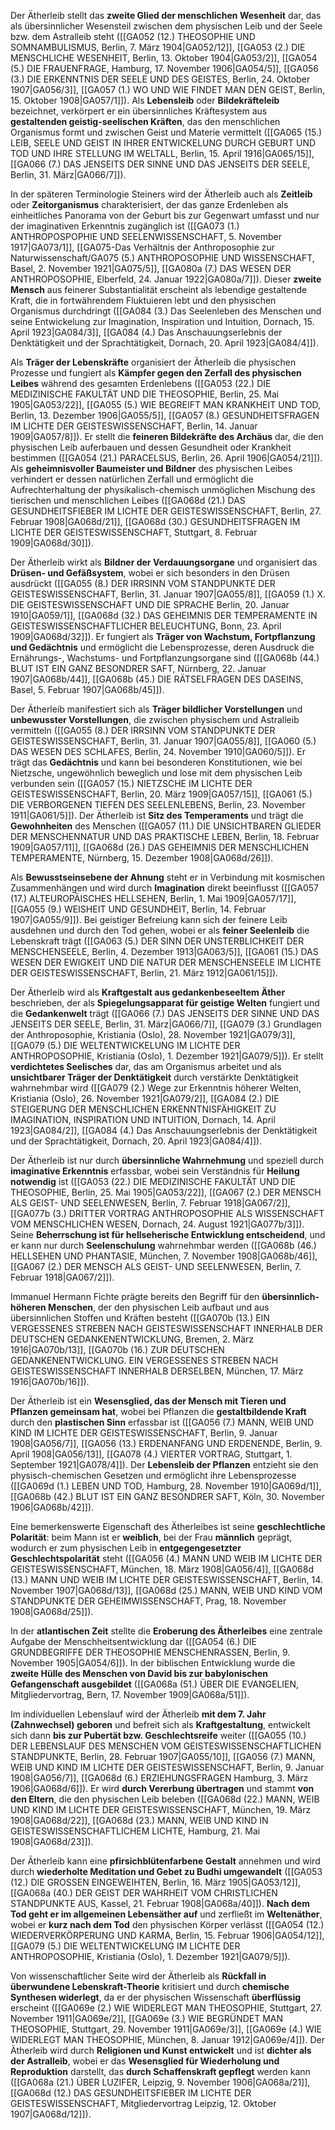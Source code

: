 
Der Ätherleib stellt das **zweite Glied der menschlichen Wesenheit** dar, das als übersinnlicher Wesensteil zwischen dem physischen Leib und der Seele bzw. dem Astralleib steht ([[GA052 (12.) THEOSOPHIE UND SOMNAMBULISMUS, Berlin, 7. März 1904|GA052/12]], [[GA053 (2.) DIE MENSCHLICHE WESENHEIT, Berlin, 13. Oktober 1904|GA053/2]], [[GA054 (5.) DIE FRAUENFRAGE, Hamburg, 17. November 1906|GA054/5]], [[GA056 (3.) DIE ERKENNTNIS DER SEELE UND DES GEISTES, Berlin, 24. Oktober 1907|GA056/3]], [[GA057 (1.) WO UND WIE FINDET MAN DEN GEIST, Berlin, 15. Oktober 1908|GA057/1]]). Als **Lebensleib** oder **Bildekräfteleib** bezeichnet, verkörpert er ein übersinnliches Kräftesystem aus **gestaltenden geistig-seelischen Kräften**, das den menschlichen Organismus formt und zwischen Geist und Materie vermittelt ([[GA065 (15.) LEIB, SEELE UND GEIST IN IHRER ENTWICKELUNG DURCH GEBURT UND TOD UND IHRE STELLUNG IM WELTALL, Berlin, 15. April 1916|GA065/15]], [[GA066 (7.) DAS JENSEITS DER SINNE UND DAS JENSEITS DER SEELE, Berlin, 31. März|GA066/7]]).

In der späteren Terminologie Steiners wird der Ätherleib auch als **Zeitleib** oder **Zeitorganismus** charakterisiert, der das ganze Erdenleben als einheitliches Panorama von der Geburt bis zur Gegenwart umfasst und nur der imaginativen Erkenntnis zugänglich ist ([[GA073 (1.) ANTHROPOSPOPHIE UND SEELENWISSENSCHAFT, 5. November 1917|GA073/1]], [[GA075-Das Verhältnis der Anthroposophie zur Naturwissenschaft/GA075 (5.) ANTHROPOSOPHIE UND WISSENSCHAFT, Basel, 2. November 1921|GA075/5]], [[GA080a (7.) DAS WESEN DER ANTHROPOSOPHIE, Elberfeld, 24. Januar 1922|GA080a/7]]). Dieser **zweite Mensch** aus feinerer Substantialität erscheint als lebendige gestaltende Kraft, die in fortwährendem Fluktuieren lebt und den physischen Organismus durchdringt ([[GA084 (3.) Das Seelenleben des Menschen und seine Entwickelung zur Imagination, Inspiration und Intuition, Dornach, 15. April 1923|GA084/3]], [[GA084 (4.) Das Anschauungserlebnis der Denktätigkeit und der Sprachtätigkeit, Dornach, 20. April 1923|GA084/4]]).

Als **Träger der Lebenskräfte** organisiert der Ätherleib die physischen Prozesse und fungiert als **Kämpfer gegen den Zerfall des physischen Leibes** während des gesamten Erdenlebens ([[GA053 (22.) DIE MEDIZINISCHE FAKULTÄT UND DIE THEOSOPHIE, Berlin, 25. Mai 1905|GA053/22]], [[GA055 (5.) WIE BEGREIFT MAN KRANKHEIT UND TOD, Berlin, 13. Dezember 1906|GA055/5]], [[GA057 (8.) GESUNDHEITSFRAGEN IM LICHTE DER GEISTESWISSENSCHAFT, Berlin, 14. Januar 1909|GA057/8]]). Er stellt die **feineren Bildekräfte des Archäus** dar, die den physischen Leib auferbauen und dessen Gesundheit oder Krankheit bestimmen ([[GA054 (21.) PARACELSUS, Berlin, 26. April 1906|GA054/21]]). Als **geheimnisvoller Baumeister und Bildner** des physischen Leibes verhindert er dessen natürlichen Zerfall und ermöglicht die Aufrechterhaltung der physikalisch-chemisch unmöglichen Mischung des tierischen und menschlichen Leibes ([[GA068d (21.) DAS GESUNDHEITSFIEBER IM LICHTE DER GEISTESWISSENSCHAFT, Berlin, 27. Februar 1908|GA068d/21]], [[GA068d (30.) GESUNDHEITSFRAGEN IM LICHTE DER GEISTESWISSENSCHAFT, Stuttgart, 8. Februar 1909|GA068d/30]]).

Der Ätherleib wirkt als **Bildner der Verdauungsorgane** und organisiert das **Drüsen- und Gefäßsystem**, wobei er sich besonders in den Drüsen ausdrückt ([[GA055 (8.) DER IRRSINN VOM STANDPUNKTE DER GEISTESWISSENSCHAFT, Berlin, 31. Januar 1907|GA055/8]], [[GA059 (1.) X. DIE GEISTESWISSENSCHAFT UND DIE SPRACHE Berlin, 20. Januar 1910|GA059/1]], [[GA068d (32.) DAS GEHEIMNIS DER TEMPERAMENTE IN GEISTESWISSENSCHAFTLICHER BELEUCHTUNG, Bonn, 23. April 1909|GA068d/32]]). Er fungiert als **Träger von Wachstum, Fortpflanzung und Gedächtnis** und ermöglicht die Lebensprozesse, deren Ausdruck die Ernährungs-, Wachstums- und Fortpflanzungsorgane sind ([[GA068b (44.) BLUT IST EIN GANZ BESONDRER SAFT, Nürnberg, 22. Januar 1907|GA068b/44]], [[GA068b (45.) DIE RÄTSELFRAGEN DES DASEINS, Basel, 5. Februar 1907|GA068b/45]]).

Der Ätherleib manifestiert sich als **Träger bildlicher Vorstellungen** und **unbewusster Vorstellungen**, die zwischen physischem und Astralleib vermitteln ([[GA055 (8.) DER IRRSINN VOM STANDPUNKTE DER GEISTESWISSENSCHAFT, Berlin, 31. Januar 1907|GA055/8]], [[GA060 (5.) DAS WESEN DES SCHLAFES, Berlin, 24. November 1910|GA060/5]]). Er trägt das **Gedächtnis** und kann bei besonderen Konstitutionen, wie bei Nietzsche, ungewöhnlich beweglich und lose mit dem physischen Leib verbunden sein ([[GA057 (15.) NIETZSCHE IM LICHTE DER GEISTESWISSENSCHAFT, Berlin, 20. März 1909|GA057/15]], [[GA061 (5.) DIE VERBORGENEN TIEFEN DES SEELENLEBENS, Berlin, 23. November 1911|GA061/5]]). Der Ätherleib ist **Sitz des Temperaments** und trägt die **Gewohnheiten** des Menschen ([[GA057 (11.) DIE UNSICHTBAREN GLIEDER DER MENSCHENNATUR UND DAS PRAKTISCHE LEBEN, Berlin, 18. Februar 1909|GA057/11]], [[GA068d (26.) DAS GEHEIMNIS DER MENSCHLICHEN TEMPERAMENTE, Nürnberg, 15. Dezember 1908|GA068d/26]]).

Als **Bewusstseinsebene der Ahnung** steht er in Verbindung mit kosmischen Zusammenhängen und wird durch **Imagination** direkt beeinflusst ([[GA057 (17.) ALTEUROPÄISCHES HELLSEHEN, Berlin, 1. Mai 1909|GA057/17]], [[GA055 (9.) WEISHEIT UND GESUNDHEIT, Berlin, 14. Februar 1907|GA055/9]]). Bei geistiger Befreiung kann sich der feinere Leib ausdehnen und durch den Tod gehen, wobei er als **feiner Seelenleib** die Lebenskraft trägt ([[GA063 (5.) DER SINN DER UNSTERBLICHKEIT DER MENSCHENSEELE, Berlin, 4. Dezember 1913|GA063/5]], [[GA061 (15.) DAS WESEN DER EWIGKEIT UND DIE NATUR DER MENSCHENSEELE IM LICHTE DER GEISTESWISSENSCHAFT, Berlin, 21. März 1912|GA061/15]]).

Der Ätherleib wird als **Kraftgestalt aus gedankenbeseeltem Äther** beschrieben, der als **Spiegelungsapparat für geistige Welten** fungiert und die **Gedankenwelt** trägt ([[GA066 (7.) DAS JENSEITS DER SINNE UND DAS JENSEITS DER SEELE, Berlin, 31. März|GA066/7]], [[GA079 (3.) Grundlagen der Anthroposophie, Kristiania (Oslo), 28. November 1921|GA079/3]], [[GA079 (5.) DIE WELTENTWICKELUNG IM LICHTE DER ANTHROPOSOPHIE, Kristiania (Oslo), 1. Dezember 1921|GA079/5]]). Er stellt **verdichtetes Seelisches** dar, das am Organismus arbeitet und als **unsichtbarer Träger der Denktätigkeit** durch verstärkte Denktätigkeit wahrnehmbar wird ([[GA079 (2.) Wege zur Erkenntnis höherer Welten, Kristiania (Oslo), 26. November 1921|GA079/2]], [[GA084 (2.) DIE STEIGERUNG DER MENSCHLICHEN ERKENNTNISFÄHIGKEIT ZU IMAGINATION, INSPIRATION UND INTUITION, Dornach, 14. April 1923|GA084/2]], [[GA084 (4.) Das Anschauungserlebnis der Denktätigkeit und der Sprachtätigkeit, Dornach, 20. April 1923|GA084/4]]).

Der Ätherleib ist nur durch **übersinnliche Wahrnehmung** und speziell durch **imaginative Erkenntnis** erfassbar, wobei sein Verständnis für **Heilung notwendig** ist ([[GA053 (22.) DIE MEDIZINISCHE FAKULTÄT UND DIE THEOSOPHIE, Berlin, 25. Mai 1905|GA053/22]], [[GA067 (2.) DER MENSCH ALS GEIST- UND SEELENWESEN, Berlin, 7. Februar 1918|GA067/2]], [[GA077b (3.) DRITTER VORTRAG ANTHROPOSOPHIE ALS WISSENSCHAFT VOM MENSCHLICHEN WESEN, Dornach, 24. August 1921|GA077b/3]]). Seine **Beherrschung ist für hellseherische Entwicklung entscheidend**, und er kann nur durch **Seelenschulung** wahrnehmbar werden ([[GA068b (46.) HELLSEHEN UND PHANTASIE, München, 7. November 1908|GA068b/46]], [[GA067 (2.) DER MENSCH ALS GEIST- UND SEELENWESEN, Berlin, 7. Februar 1918|GA067/2]]).

Immanuel Hermann Fichte prägte bereits den Begriff für den **übersinnlich-höheren Menschen**, der den physischen Leib aufbaut und aus übersinnlichen Stoffen und Kräften besteht ([[GA070b (13.) EIN VERGESSENES STREBEN NACH GEISTESWISSENSCHAFT INNERHALB DER DEUTSCHEN GEDANKENENTWICKLUNG, Bremen, 2. März 1916|GA070b/13]], [[GA070b (16.) ZUR DEUTSCHEN GEDANKENENTWICKLUNG. EIN VERGESSENES STREBEN NACH GEISTESWISSENSCHAFT INNERHALB DERSELBEN, München, 17. März 1916|GA070b/16]]).

Der Ätherleib ist ein **Wesensglied, das der Mensch mit Tieren und Pflanzen gemeinsam hat**, wobei bei Pflanzen die **gestaltbildende Kraft** durch den **plastischen Sinn** erfassbar ist ([[GA056 (7.) MANN, WEIB UND KIND IM LICHTE DER GEISTESWISSENSCHAFT, Berlin, 9. Januar 1908|GA056/7]], [[GA056 (13.) ERDENANFANG UND ERDENENDE, Berlin, 9. April 1908|GA056/13]], [[GA078 (4.) VIERTER VORTRAG, Stuttgart, 1. September 1921|GA078/4]]). Der **Lebensleib der Pflanzen** entzieht sie den physisch-chemischen Gesetzen und ermöglicht ihre Lebensprozesse ([[GA069d (1.) LEBEN UND TOD, Hamburg, 28. November 1910|GA069d/1]], [[GA068b (42.) BLUT IST EIN GANZ BESONDRER SAFT, Köln, 30. November 1906|GA068b/42]]).

Eine bemerkenswerte Eigenschaft des Ätherleibes ist seine **geschlechtliche Polarität**: beim Mann ist er **weiblich**, bei der Frau **männlich** geprägt, wodurch er zum physischen Leib in **entgegengesetzter Geschlechtspolarität** steht ([[GA056 (4.) MANN UND WEIB IM LICHTE DER GEISTESWISSENSCHAFT, München, 18. März 1908|GA056/4]], [[GA068d (13.) MANN UND WEIB IM LICHTE DER GEISTESWISSENSCHAFT, Berlin, 14. November 1907|GA068d/13]], [[GA068d (25.) MANN, WEIB UND KIND VOM STANDPUNKTE DER GEHEIMWISSENSCHAFT, Prag, 18. November 1908|GA068d/25]]).

In der **atlantischen Zeit** stellte die **Eroberung des Ätherleibes** eine zentrale Aufgabe der Menschheitsentwicklung dar ([[GA054 (6.) DIE GRUNDBEGRIFFE DER THEOSOPHIE MENSCHENRASSEN, Berlin, 9. November 1905|GA054/6]]). In der biblischen Entwicklung wurde die **zweite Hülle des Menschen von David bis zur babylonischen Gefangenschaft ausgebildet** ([[GA068a (51.) ÜBER DIE EVANGELIEN, Mitgliedervortrag, Bern, 17. November 1909|GA068a/51]]).

Im individuellen Lebenslauf wird der Ätherleib **mit dem 7. Jahr (Zahnwechsel) geboren** und befreit sich als **Kraftgestaltung**, entwickelt sich dann **bis zur Pubertät bzw. Geschlechtsreife** weiter ([[GA055 (10.) DER LEBENSLAUF DES MENSCHEN VOM GEISTESWISSENSCHAFTLICHEN STANDPUNKTE, Berlin, 28. Februar 1907|GA055/10]], [[GA056 (7.) MANN, WEIB UND KIND IM LICHTE DER GEISTESWISSENSCHAFT, Berlin, 9. Januar 1908|GA056/7]], [[GA068d (6.) ERZIEHUNGSFRAGEN Hamburg, 3. März 1906|GA068d/6]]). Er wird **durch Vererbung übertragen** und stammt **von den Eltern**, die den physischen Leib beleben ([[GA068d (22.) MANN, WEIB UND KIND IM LICHTE DER GEISTESWISSENSCHAFT, München, 19. März 1908|GA068d/22]], [[GA068d (23.) MANN, WEIB UND KIND IN GEISTESWISSENSCHAFTLICHEM LICHTE, Hamburg, 21. Mai 1908|GA068d/23]]).

Der Ätherleib kann eine **pfirsichblütenfarbene Gestalt** annehmen und wird durch **wiederholte Meditation und Gebet zu Budhi umgewandelt** ([[GA053 (12.) DIE GROSSEN EINGEWEIHTEN, Berlin, 16. März 1905|GA053/12]], [[GA068a (40.) DER GEIST DER WAHRHEIT VOM CHRISTLICHEN STANDPUNKTE AUS, Kassel, 21. Februar 1908|GA068a/40]]). **Nach dem Tod geht er im allgemeinen Lebensäther auf** und zerfließt im **Weltenäther**, wobei er **kurz nach dem Tod** den physischen Körper verlässt ([[GA054 (12.) WIEDERVERKÖRPERUNG UND KARMA, Berlin, 15. Februar 1906|GA054/12]], [[GA079 (5.) DIE WELTENTWICKELUNG IM LICHTE DER ANTHROPOSOPHIE, Kristiania (Oslo), 1. Dezember 1921|GA079/5]]).

Von wissenschaftlicher Seite wird der Ätherleib als **Rückfall in überwundene Lebenskraft-Theorie** kritisiert und durch **chemische Synthesen widerlegt**, da er der physischen Wissenschaft **überflüssig** erscheint ([[GA069e (2.) WIE WIDERLEGT MAN THEOSOPHIE, Stuttgart, 27. November 1911|GA069e/2]], [[GA069e (3.) WIE BEGRÜNDET MAN THEOSOPHIE, Stuttgart, 29. November 1911|GA069e/3]], [[GA069e (4.) WIE WIDERLEGT MAN THEOSOPHIE, München, 8. Januar 1912|GA069e/4]]). Der Ätherleib wird durch **Religionen und Kunst entwickelt** und ist **dichter als der Astralleib**, wobei er das **Wesensglied für Wiederholung und Reproduktion** darstellt, das **durch Schaffenskraft gepflegt** werden kann ([[GA068a (21.) ÜBER LUZIFER, Leipzig, 9. November 1906|GA068a/21]], [[GA068d (12.) DAS GESUNDHEITSFIEBER IM LICHTE DER GEISTESWISSENSCHAFT, Mitgliedervortrag Leipzig, 12. Oktober 1907|GA068d/12]]).
